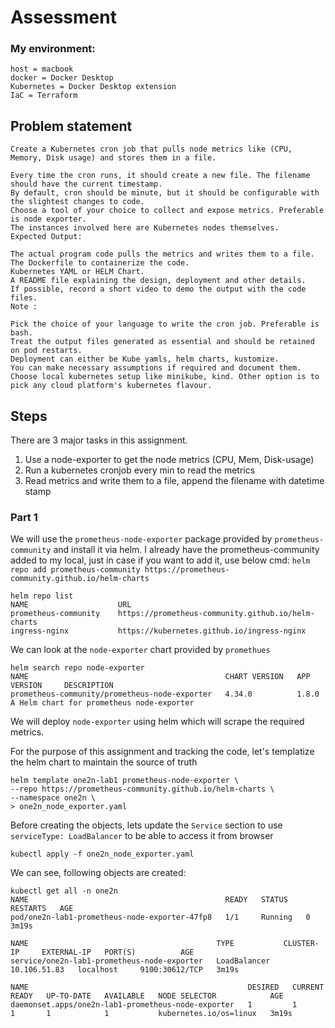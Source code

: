 # Assessment
### My environment:
```
host = macbook
docker = Docker Desktop
Kubernetes = Docker Desktop extension
IaC = Terraform
```

## Problem statement
```
Create a Kubernetes cron job that pulls node metrics like (CPU, Memory, Disk usage) and stores them in a file.

Every time the cron runs, it should create a new file. The filename should have the current timestamp.
By default, cron should be minute, but it should be configurable with the slightest changes to code.
Choose a tool of your choice to collect and expose metrics. Preferable is node exporter.
The instances involved here are Kubernetes nodes themselves.
Expected Output:

The actual program code pulls the metrics and writes them to a file.
The Dockerfile to containerize the code.
Kubernetes YAML or HELM Chart.
A README file explaining the design, deployment and other details.
If possible, record a short video to demo the output with the code files.
Note :

Pick the choice of your language to write the cron job. Preferable is bash.
Treat the output files generated as essential and should be retained on pod restarts.
Deployment can either be Kube yamls, helm charts, kustomize.
You can make necessary assumptions if required and document them.
Choose local kubernetes setup like minikube, kind. Other option is to pick any cloud platform's kubernetes flavour.
```

## Steps
There are 3 major tasks in this assignment.
1. Use a node-exporter to get the node metrics (CPU, Mem, Disk-usage)
2. Run a kubernetes cronjob every min to read the metrics
3. Read metrics and write them to a file, append the filename with datetime stamp


### Part 1
We will use the `prometheus-node-exporter` package provided by `prometheus-community` and install it via helm.
I already have the prometheus-community added to my local, just in case if you want to add it, use below cmd:
`helm repo add prometheus-community https://prometheus-community.github.io/helm-charts`

  ```
  helm repo list
  NAME                    URL                                               
  prometheus-community    https://prometheus-community.github.io/helm-charts
  ingress-nginx           https://kubernetes.github.io/ingress-nginx
  ```

We can look at the `node-exporter` chart provided by `promethues`
  ```
  helm search repo node-exporter
  NAME                                            CHART VERSION   APP VERSION     DESCRIPTION                              
  prometheus-community/prometheus-node-exporter   4.34.0          1.8.0           A Helm chart for prometheus node-exporter
  ```

We will deploy `node-exporter` using helm which will scrape the required metrics.

For the purpose of this assignment and tracking the code, let's templatize the helm chart to maintain the source of truth
  ```
  helm template one2n-lab1 prometheus-node-exporter \
  --repo https://prometheus-community.github.io/helm-charts \
  --namespace one2n \
  > one2n_node_exporter.yaml
  ```

Before creating the objects, lets update the `Service` section to use `serviceType: LoadBalancer` to be able to access it from browser
  ```
  kubectl apply -f one2n_node_exporter.yaml
  ```

We can see, following objects are created:
  ```
  kubectl get all -n one2n                 
  NAME                                            READY   STATUS    RESTARTS   AGE
  pod/one2n-lab1-prometheus-node-exporter-47fp8   1/1     Running   0          3m19s
  
  NAME                                          TYPE           CLUSTER-IP     EXTERNAL-IP   PORT(S)          AGE
  service/one2n-lab1-prometheus-node-exporter   LoadBalancer   10.106.51.83   localhost     9100:30612/TCP   3m19s
  
  NAME                                                 DESIRED   CURRENT   READY   UP-TO-DATE   AVAILABLE   NODE SELECTOR            AGE
  daemonset.apps/one2n-lab1-prometheus-node-exporter   1         1         1       1            1           kubernetes.io/os=linux   3m19s
  ```

